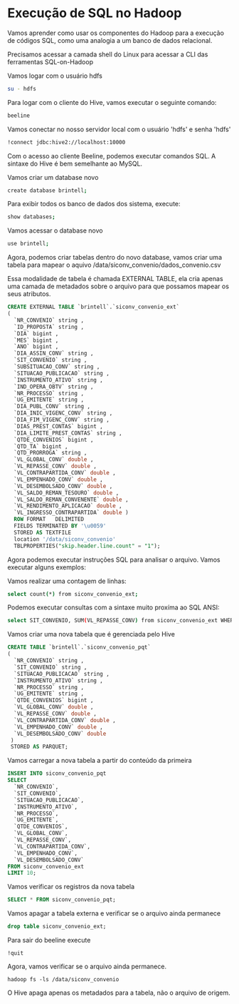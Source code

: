 # Execução de SQL no Hadoop

Vamos aprender como usar os componentes do Hadoop para a execução de códigos SQL, como uma analogia a um banco de dados relacional.

Precisamos acessar a camada shell do Linux para acessar a CLI das ferramentas SQL-on-Hadoop

Vamos logar com o usuário hdfs

```sh
su - hdfs
```

Para logar com o cliente do Hive, vamos executar o seguinte comando:

```sh
beeline
```

Vamos conectar no nosso servidor local com o usuário 'hdfs' e senha 'hdfs'

```sh
!connect jdbc:hive2://localhost:10000
```

Com o acesso ao cliente Beeline, podemos executar comandos SQL. A sintaxe do Hive é bem semelhante ao MySQL.

Vamos criar um database novo

```sh
create database brintell;
```

Para exibir todos os banco de dados dos sistema, execute:

```sh
show databases;
```

Vamos acessar o database novo

```sh
use brintell;
```

Agora, podemos criar tabelas dentro do novo database, vamos criar uma tabela para mapear o aquivo /data/siconv_convenio/dados_convenio.csv

Essa modalidade de tabela é chamada EXTERNAL TABLE, ela cria apenas uma camada de metadados sobre o arquivo para que possamos mapear os seus atributos.

```sql
CREATE EXTERNAL TABLE `brintell`.`siconv_convenio_ext`
(
  `NR_CONVENIO` string ,
  `ID_PROPOSTA` string ,
  `DIA` bigint ,
  `MES` bigint ,
  `ANO` bigint ,
  `DIA_ASSIN_CONV` string ,
  `SIT_CONVENIO` string ,
  `SUBSITUACAO_CONV` string ,
  `SITUACAO_PUBLICACAO` string ,
  `INSTRUMENTO_ATIVO` string ,
  `IND_OPERA_OBTV` string ,
  `NR_PROCESSO` string ,
  `UG_EMITENTE` string ,
  `DIA_PUBL_CONV` string ,
  `DIA_INIC_VIGENC_CONV` string ,
  `DIA_FIM_VIGENC_CONV` string ,
  `DIAS_PREST_CONTAS` bigint ,
  `DIA_LIMITE_PREST_CONTAS` string ,
  `QTDE_CONVENIOS` bigint ,
  `QTD_TA` bigint ,
  `QTD_PRORROGA` string ,
  `VL_GLOBAL_CONV` double ,
  `VL_REPASSE_CONV` double ,
  `VL_CONTRAPARTIDA_CONV` double ,
  `VL_EMPENHADO_CONV` double ,
  `VL_DESEMBOLSADO_CONV` double ,
  `VL_SALDO_REMAN_TESOURO` double ,
  `VL_SALDO_REMAN_CONVENENTE` double ,
  `VL_RENDIMENTO_APLICACAO` double ,
  `VL_INGRESSO_CONTRAPARTIDA` double ) 
  ROW FORMAT   DELIMITED
  FIELDS TERMINATED BY '\u0059'
  STORED AS TEXTFILE
  location '/data/siconv_convenio'
  TBLPROPERTIES("skip.header.line.count" = "1");
```
Agora podemos executar instruções SQL para analisar o arquivo. Vamos executar alguns exemplos:

Vamos realizar uma contagem de linhas:

```sh
select count(*) from siconv_convenio_ext;
```

Podemos executar consultas com a sintaxe muito proxíma ao SQL ANSI:

```sh
select SIT_CONVENIO, SUM(VL_REPASSE_CONV) from siconv_convenio_ext WHERE ANO = 2017 GROUP BY SIT_CONVENIO;
```

Vamos criar uma nova tabela que é gerenciada pelo Hive


```sql
CREATE TABLE `brintell`.`siconv_convenio_pqt`
(
  `NR_CONVENIO` string ,
  `SIT_CONVENIO` string ,
  `SITUACAO_PUBLICACAO` string ,
  `INSTRUMENTO_ATIVO` string ,
  `NR_PROCESSO` string ,
  `UG_EMITENTE` string ,
  `QTDE_CONVENIOS` bigint ,
  `VL_GLOBAL_CONV` double ,
  `VL_REPASSE_CONV` double ,
  `VL_CONTRAPARTIDA_CONV` double ,
  `VL_EMPENHADO_CONV` double ,
  `VL_DESEMBOLSADO_CONV` double 
 ) 
 STORED AS PARQUET;
```

Vamos carregar a nova tabela a partir do conteúdo da primeira

```sql
INSERT INTO siconv_convenio_pqt
SELECT
  `NR_CONVENIO`,
  `SIT_CONVENIO`,
  `SITUACAO_PUBLICACAO`,
  `INSTRUMENTO_ATIVO`,
  `NR_PROCESSO`,
  `UG_EMITENTE`,
  `QTDE_CONVENIOS`,
  `VL_GLOBAL_CONV`,
  `VL_REPASSE_CONV`,
  `VL_CONTRAPARTIDA_CONV`,
  `VL_EMPENHADO_CONV`,
  `VL_DESEMBOLSADO_CONV`
FROM siconv_convenio_ext
LIMIT 10;
```
Vamos verificar os registros da nova tabela

```sql
SELECT * FROM siconv_convenio_pqt;
```

Vamos apagar a tabela externa e verificar se o arquivo ainda permanece

```sql
drop table siconv_convenio_ext;
```

Para sair do beeline execute

```
!quit
```

Agora, vamos verificar se o arquivo ainda permanece. 

```
hadoop fs -ls /data/siconv_convenio
```

O Hive apaga apenas os metadados para a tabela, não o arquivo de origem.
